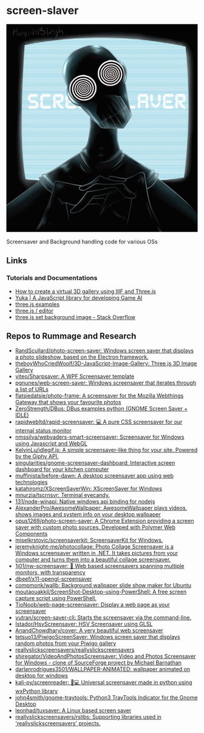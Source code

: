 # screen-slaver

<p align="center">
	<img src="screenslaver.gif" alt="Screen Slaver" />
</p>

Screensaver and Background handling code for various OSs

## Links

### Tutorials and Documentations

* [How to create a virtual 3D gallery using IIIF and Three.js](https://blog.cogapp.com/how-to-create-a-virtual-3d-gallery-using-iiif-and-three-js-ad6766e45d3f)
* [Yuka | A JavaScript library for developing Game AI](https://mugen87.github.io/yuka/)
* [three.js examples](https://threejs.org/examples/#css3d_youtube)
* [three.js / editor](https://threejs.org/editor/)
* [three.js set background image - Stack Overflow](https://stackoverflow.com/questions/19865537/three-js-set-background-image)


## Repos to Rummage and Research

* [RandScullard/photo-screen-saver: Windows screen saver that displays a photo slideshow, based on the Electron framework.](https://github.com/RandScullard/photo-screen-saver)
* [theboyWhoCriedWoolf/3D-JavaScript-Image-Gallery: Three.js 3D Image Gallery](https://github.com/theboyWhoCriedWoolf/3D-JavaScript-Image-Gallery)
* [viteo/Sharpsaver: A WPF Screensaver template](https://github.com/viteo/Sharpsaver)
* [pgnunes/web-screen-saver: Windows screensaver that iterates through a list of URLs](https://github.com/pgnunes/web-screen-saver)
* [flatsiedatsie/photo-frame: A screensaver for the Mozilla Webthings Gateway that shows your favourite photos](https://github.com/flatsiedatsie/photo-frame)
* [ZeroStrength/DBus: DBus examples python (GNOME Screen Saver + IDLE)](https://github.com/ZeroStrength/DBus)
* [rapidwebltd/rapid-screensaver: 💻 A pure CSS screensaver for our internal status monitor](https://github.com/rapidwebltd/rapid-screensaver)
* [nmssilva/webvaders-smart-screensaver: Screensaver for Windows using Javascript and WebGL](https://github.com/nmssilva/webvaders-smart-screensaver)
* [KelvinLu/idlegif.js: A simple screensaver-like thing for your site. Powered by the Giphy API.](https://github.com/KelvinLu/idlegif.js)
* [singularities/gnome-screensaver-dashboard: Interactive screen dashboard for your kitchen computer](https://github.com/singularities/gnome-screensaver-dashboard)
* [muffinista/before-dawn: A desktop screensaver app using web technologies](https://github.com/muffinista/before-dawn)
* [katahiromz/XScreenSaverWin: XScreenSaver for Windows](https://github.com/katahiromz/XScreenSaverWin)
* [mnurzia/tscrnsvr: Terminal eyecandy.](https://github.com/mnurzia/tscrnsvr)
* [131/node-winapi: Native windows api binding for nodejs](https://github.com/131/node-winapi)
* [AlexanderPro/AwesomeWallpaper: AwesomeWallpaper plays videos, shows images and system info on your desktop wallpaper](https://github.com/AlexanderPro/AwesomeWallpaper)
* [opus1269/photo-screen-saver: A Chrome Extension providing a screen saver with custom photo sources. Developed with Polymer Web Components](https://github.com/opus1269/photo-screen-saver)
* [miselkrstovic/screensaverkit: ScreensaverKit for Windows.](https://github.com/miselkrstovic/screensaverkit)
* [jeremyknight-me/photocollage: Photo Collage Screensaver is a Windows screensaver written in .NET. It takes pictures from your computer and turns them into a beautiful collage screensaver.](https://github.com/jeremyknight-me/photocollage)
* [1j01/nw-screensaver: 🌌 Web based screensavers spanning multiple monitors, with transparency](https://github.com/1j01/nw-screensaver)
* [dbeef/x11-opengl-screensaver](https://github.com/dbeef/x11-opengl-screensaver)
* [compmonk/wallb: Background wallpaper slide show maker for Ubuntu](https://github.com/compmonk/wallb)
* [moutaouakkil/ScreenShot-Desktop-using-PowerShell: A free screen capture script using PowerShell.](https://github.com/moutaouakkil/ScreenShot-Desktop-using-PowerShell)
* [TioNoob/web-page-screensaver: Display a web page as your screensaver](https://github.com/TioNoob/web-page-screensaver)
* [vutran/screen-saver-cli: Starts the screensaver via the command-line.](https://github.com/vutran/screen-saver-cli)
* [Istador/HsvScreensaver: HSV Screensaver using GLSL](https://github.com/Istador/HsvScreensaver)
* [AnandChowdhary/cover: A very beautiful web screensaver](https://github.com/AnandChowdhary/cover)
* [tetsuo13/PiwigoScreenSaver: Windows screen saver that displays random photos from your Piwigo gallery](https://github.com/tetsuo13/PiwigoScreenSaver)
* [reallyslickscreensavers/reallyslickscreensavers](https://github.com/reallyslickscreensavers/reallyslickscreensavers)
* [shiregator/VideoAndPhotosScreensaver: Video and Photos Screensaver for Windows - clone of SourceForge project by Michael Barnathan](https://github.com/shiregator/VideoAndPhotosScreensaver)
* [darlanrodrigues3501/WALLPAPER-ANIMATED: wallpaper animated on desktop for windows](https://github.com/darlanrodrigues3501/WALLPAPER-ANIMATED)
* [kali-py/screenreader: 🔑💻 Universal screensaver made in python using wxPython library](https://github.com/kali-py/screenreader)
* [john4smith/gnome-traytools: Python3 TrayTools Indicator for the Gnome Desktop](https://github.com/john4smith/gnome-traytools)
* [leonhad/tuxsaver: A Linux based screen saver](https://github.com/leonhad/tuxsaver)
* [reallyslickscreensavers/rslibs: Supporting libraries used in 'reallyslickscreensavers' projects.](https://github.com/reallyslickscreensavers/rslibs)

